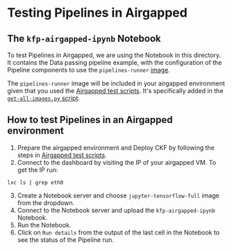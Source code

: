 # Testing Pipelines in Airgapped

## The `kfp-airgapped-ipynb` Notebook
To test Pipelines in Airgapped, we are using the Notebook in this directory. It contains the Data passing pipeline example, with the configuration of the Pipeline components to use the `pipelines-runner` [image](./pipelines-runner/README.md).

The `pipelines-runner` image will be included in your airgapped environment given that you used the [Airgapped test scripts](../../README.md). It's specifically added in the [`get-all-images.py` script](../../../../scripts/airgapped/get-all-images.py).

## How to test Pipelines in an Airgapped environment
1. Prepare the airgapped environment and Deploy CKF by following the steps in [Airgapped test scripts](../../README.md).
2. Connect to the dashboard by visiting the IP of your airgapped VM. To get the IP run:
```
lxc ls | grep eth0
```
3. Create a Notebook server and choose `jupyter-tensorflow-full` image from the dropdown.
4. Connect to the Notebook server and upload the `kfp-airgapped-ipynb` Notebook.
5. Run the Notebook.
6. Click on `Run details` from the output of the last cell in the Notebook to see the status of the Pipeline run.
